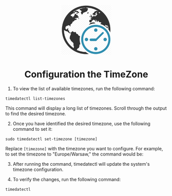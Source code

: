 <p align="center">
  <a href="www.google.com">
    <img src="../img/time-zone.jpg" alt="TIMEZONE" width="160" height="160">
  </a>
  <h1 align="center">Configuration the TimeZone</h1>
</p>


1. To view the list of available timezones, run the following command:

```
timedatectl list-timezones
```
This command will display a long list of timezones. Scroll through the output to find the desired timezone.

2. Once you have identified the desired timezone, use the following command to set it:

```
sudo timedatectl set-timezone [timezone]
```
Replace ``[timezone]`` with the timezone you want to configure. For example, to set the timezone to "Europe/Warsaw," the command would be:

3. After running the command, timedatectl will update the system's timezone configuration.

4. To verify the changes, run the following command:

```
timedatectl
```
